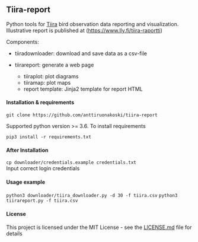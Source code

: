 ## Tiira-report

Python tools for [Tiira](https://www.tiira.fi) bird observation data reporting and visualization. Illustrative report is published at (https://www.lly.fi/tiira-raportti) 
  
Components:

- tiiradownloader: download and save data as a csv-file

- tiirareport: generate a web page  
	+ tiiraplot: plot diagrams
	+ tiiramap: plot maps
	+ report template: Jinja2 template for report HTML

#### Installation & requirements

`git clone https://github.com/anttiruonakoski/tiira-report`

Supported python version >= 3.6.
To install requirements

`pip3 install -r requirements.txt` 

#### After Installation

`cp downloader/credentials.example credentials.txt`  
Input correct login credentials

#### Usage example

`python3 downloader/tiira_downloader.py -d 30 -f tiira.csv`
`python3 tiirareport.py -f tiira.csv`

#### License

This project is licensed under the MIT License - see the [LICENSE.md](LICENSE.md) file for details


